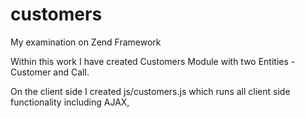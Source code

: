 customers
=========

My examination on Zend Framework

Within this work I have created Customers Module with two Entities - Customer and Call.

On the client side I created  js/customers.js which runs all client side functionality including AJAX,

